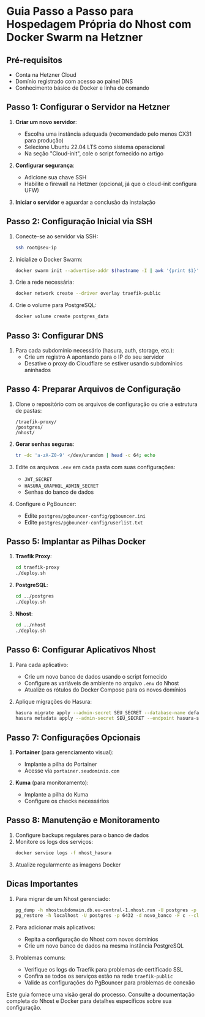 # Guia Passo a Passo para Hospedagem Própria do Nhost com Docker Swarm na Hetzner

## Pré-requisitos
- Conta na Hetzner Cloud
- Domínio registrado com acesso ao painel DNS
- Conhecimento básico de Docker e linha de comando

## Passo 1: Configurar o Servidor na Hetzner

1. **Criar um novo servidor**:
   - Escolha uma instância adequada (recomendado pelo menos CX31 para produção)
   - Selecione Ubuntu 22.04 LTS como sistema operacional
   - Na seção "Cloud-init", cole o script fornecido no artigo

2. **Configurar segurança**:
   - Adicione sua chave SSH
   - Habilite o firewall na Hetzner (opcional, já que o cloud-init configura UFW)

3. **Iniciar o servidor** e aguardar a conclusão da instalação

## Passo 2: Configuração Inicial via SSH

1. Conecte-se ao servidor via SSH:
   ```bash
   ssh root@seu-ip
   ```

2. Inicialize o Docker Swarm:
   ```bash
   docker swarm init --advertise-addr $(hostname -I | awk '{print $1}')
   ```

3. Crie a rede necessária:
   ```bash
   docker network create --driver overlay traefik-public
   ```

4. Crie o volume para PostgreSQL:
   ```bash
   docker volume create postgres_data
   ```

## Passo 3: Configurar DNS

1. Para cada subdomínio necessário (hasura, auth, storage, etc.):
   - Crie um registro A apontando para o IP do seu servidor
   - Desative o proxy do Cloudflare se estiver usando subdomínios aninhados

## Passo 4: Preparar Arquivos de Configuração

1. Clone o repositório com os arquivos de configuração ou crie a estrutura de pastas:
   ```
   /traefik-proxy/
   /postgres/
   /nhost/
   ```

2. **Gerar senhas seguras**:
   ```bash
   tr -dc 'a-zA-Z0-9' </dev/urandom | head -c 64; echo
   ```

3. Edite os arquivos `.env` em cada pasta com suas configurações:
   - `JWT_SECRET`
   - `HASURA_GRAPHQL_ADMIN_SECRET`
   - Senhas do banco de dados

4. Configure o PgBouncer:
   - Edite `postgres/pgbouncer-config/pgbouncer.ini`
   - Edite `postgres/pgbouncer-config/userlist.txt`

## Passo 5: Implantar as Pilhas Docker

1. **Traefik Proxy**:
   ```bash
   cd traefik-proxy
   ./deploy.sh
   ```

2. **PostgreSQL**:
   ```bash
   cd ../postgres
   ./deploy.sh
   ```

3. **Nhost**:
   ```bash
   cd ../nhost
   ./deploy.sh
   ```

## Passo 6: Configurar Aplicativos Nhost

1. Para cada aplicativo:
   - Crie um novo banco de dados usando o script fornecido
   - Configure as variáveis de ambiente no arquivo `.env` do Nhost
   - Atualize os rótulos do Docker Compose para os novos domínios

2. Aplique migrações do Hasura:
   ```bash
   hasura migrate apply --admin-secret SEU_SECRET --database-name default --endpoint hasura-seuapp.seudominio.com
   hasura metadata apply --admin-secret SEU_SECRET --endpoint hasura-seuapp.seudominio.com
   ```

## Passo 7: Configurações Opcionais

1. **Portainer** (para gerenciamento visual):
   - Implante a pilha do Portainer
   - Acesse via `portainer.seudominio.com`

2. **Kuma** (para monitoramento):
   - Implante a pilha do Kuma
   - Configure os checks necessários

## Passo 8: Manutenção e Monitoramento

1. Configure backups regulares para o banco de dados
2. Monitore os logs dos serviços:
   ```bash
   docker service logs -f nhost_hasura
   ```
3. Atualize regularmente as imagens Docker

## Dicas Importantes

1. Para migrar de um Nhost gerenciado:
   ```bash
   pg_dump -h nhostsubdomain.db.eu-central-1.nhost.run -U postgres -p 5432 -d nhostsubdomain -F c -f backup.dump
   pg_restore -h localhost -U postgres -p 6432 -d novo_banco -F c --clean backup.dump
   ```

2. Para adicionar mais aplicativos:
   - Repita a configuração do Nhost com novos domínios
   - Crie um novo banco de dados na mesma instância PostgreSQL

3. Problemas comuns:
   - Verifique os logs do Traefik para problemas de certificado SSL
   - Confira se todos os serviços estão na rede `traefik-public`
   - Valide as configurações do PgBouncer para problemas de conexão

Este guia fornece uma visão geral do processo. Consulte a documentação completa do Nhost e Docker para detalhes específicos sobre sua configuração.
